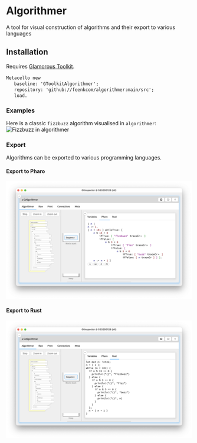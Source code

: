 # Algorithmer
A tool for visual construction of algorithms and their export to various languages

## Installation

Requires [Glamorous Toolkit](https://gtoolkit.com/download/ "Download GToolkit").

```smalltalk
Metacello new
   baseline: 'GToolkitAlgorithmer';
   repository: 'github://feenkcom/algorithmer:main/src';
   load.
```

### Examples
Here is a classic `fizzbuzz` algorithm visualised in `algorithmer`:
![Fizzbuzz in algorithmer](https://github.com/feenkcom/gtoolkit-algorithmer/raw/main/screenshots/algorithmer.png)

### Export
Algorithms can be exported to various programming languages.

#### Export to Pharo
![Export to Pharo](https://github.com/feenkcom/algorithmer/raw/main/screenshots/export-pharo.png)

#### Export to Rust
![Export to Rust](https://github.com/feenkcom/algorithmer/raw/main/screenshots/export-rust.png)
